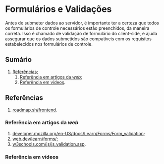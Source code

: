 # Formulários e Validações

Antes de submeter dados ao servidor, é importante ter a certeza que todos os formulários de controle necessários estão preenchidos, da maneira correta. Isso é chamado de validação de formulário do client-side, e ajuda assegurar que os dados submetidos são compatíveis com os requisitos estabelecidos nos formulários de controle.

## Sumário

1. [Referências](#referências);
   1. [Referência em artigos da _web_](#referência-em-artigos-da-web);
   2. [Referência em vídeos](#referência-em-vídeos).

## Referências

1. [roadmap.sh/frontend](https://roadmap.sh/frontend).

### Referência em artigos da _web_

1. [developer.mozilla.org/en-US/docs/Learn/Forms/Form_validation](https://developer.mozilla.org/en-US/docs/Learn/Forms/Form_validation);
2. [web.dev/learn/forms/](https://web.dev/learn/forms/);
3. [w3schools.com/js/js_validation.asp](https://www.w3schools.com/js/js_validation.asp).

### Referência em vídeos

